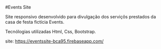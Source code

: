 #Events Site

Site responsivo desenvolvido para divulgação dos serviçõs prestados da casa de festa fictícia Events.

Tecnólogias utilizadas Html, Css, Bootstrap.

site: https://eventssite-bca95.firebaseapp.com/

